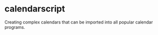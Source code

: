 # calendarscript
Creating complex calendars that can be imported into all popular calendar programs. 
